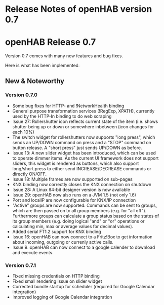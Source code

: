 # Release Notes of openHAB version 0.7

# openHAB Release 0.7

Version 0.7 comes with many new features and bug fixes.

Here is what has been implemented:

## New & Noteworthy

### Version 0.7.0

- Some bug fixes for HTTP- and !NetworkHealth binding
- General purpose transformation services (!RegExp, XPATH), currently used by the HTTP-In binding to do web scraping
- Issue 27: Rollershutter icon reflects current state of the item (i.e. shows shutter being up or down or somewhere inbetween (icon changes for each 10%)
- The switch widget for rollershutters now supports "long press", which sends an UP/DOWN command on press and a "STOP" command on button release. A "short press" just sends UP/DOWN as before.
- Issue 13: A new slider widget has been introduced, which can be used to operate dimmer items. As the current UI framework does not support sliders, this widget is rendered as buttons, which also support long/short press to either send INCREASE/DECREASE commands or directly ON/OFF.
- Issue 18: Multiple frames are now supported on sub-pages
- KNX binding now correctly closes the KNX connection on shutdown
- Issue 28: A Linux 64-bit designer version is now available
- Issue 29: openHAB now also runs on a JVM 1.5 (not only 1.6)
- Port and localIP are now configurable for KNX/IP connection
- "Active" groups are now supported: Commands can be sent to groups, which are then passed on to all group members (e.g. for "all off"). Furthermore groups can calculate a group status based on the states of its group members (e.g. doing logical "and" or "or" operations or calculating min, max or average values for decimal values).
- Added serial FT1.2 support for KNX binding
- Issue 16: openHAB can now connect to a Fritz!Box to get information about incoming, outgoing or currenly active calls.
- Issue 9: openHAB can now connect to a google calender to download and execute events

### Version 0.7.1

- Fixed missing credentials on HTTP binding
- Fixed small rendering issue on slider widget
- Corrected bundle startup for scheduler (required for Google Calendar integration)
- Improved logging of Google Calendar integration